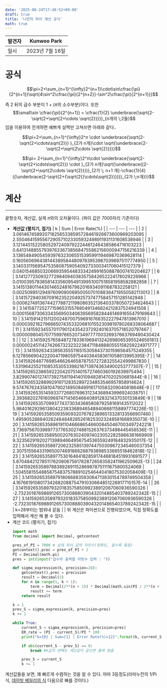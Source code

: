 ```yaml
---
date: '2025-08-24T17:48:52+09:00'
draft: true
title: '나만의 파이 계산 공식'
math: true
---
```


| 발견자 | Kunwoo Park  |
| --- | ------------ |
| 일시  | 2023년 7월 16일 |

# 공식
$$\pi=2+\sum_{n=1}^{\infty}2^{n+1}\cdot\sin\cfrac{\pi}{2^{n+1}}\sqrt{4\sin^2\cfrac{\pi}{2^{n+2}}-\sin^2\cfrac{\pi}{2^{n+1}}}$$

즉 2 뒤의 급수 부분이 1 + ($\pi$의 소수부분)이다. 또한
$$\small\sin \cfrac{\pi}{2^{n+1}} = \cfrac{1}{2} \underbrace{\sqrt{2- \sqrt{2+\sqrt{2+\cdots \sqrt{2}}}}}_{n개의 \;2들}$$
임을 이용하여 전개하면 예쁘게 살짝만 고쳐쓰면 아래와 같다..

$$\pi=2+\sum_{n=1}^{\infty}2^n \cdot \underbrace{\sqrt{2-\sqrt{2+\cdots\sqrt{2}}} }_{2가 n개}\cdot \sqrt{\underbrace{2-\sqrt{2+\sqrt{2\cdots \sqrt{2}}}}}$$

$$\pi= 2+\sum_{n=1}^{\infty}2^n\cdot \underbrace{\sqrt{2-\sqrt{2+\cdots\sqrt{2}}} \cdot }_{2가 n개}\sqrt{\underbrace{(2-\sqrt{2+\sqrt{2\cdots \sqrt{2}}})}_{2가 \; n+1  개}-\cfrac{1}{4}({\underbrace{2-\sqrt{2+{\sqrt{2{}\cdots\sqrt{2}}})}}_{2가 \;n개}}}$$
# 계산
---
끝항숫자, 계산값, 실제 $\pi$와의 오차율이다. (파이 값은 7000자리 기준이다)
- **계산값 (펼치기, 접기)**
    | k | Sum | Error Rate(%) |
    | --- | --- | --- |
    | 2 | 3.0614674589207182565338595728461926673600969203095 | 2.5504641595567290571023305932498911931131608538946 |
    | 3 | 3.1214451522580529724097922244612464385864716103223 | 0.64131488557939763367385684755862156000947156216339 |
    | 4 | 3.1365484905459397632306551539599119469870369628114 | 0.16056069643814438958448097839539870396975117774950 |
    | 5 | 3.1403311569547535808759054092733003417060415127379 | 0.040154685032066935954483334249916508878007410204627 |
    | 6 | 3.1412772509327729840940383575842652224178029226966 | 0.010039578385814335609549139951007518581958582882858 |
    | 7 | 3.1415138011443014652481679620169340911687832258121 | 0.0025099512949760909006950050701088364719550582113013 |
    | 8 | 3.1415729403670916235220492573747758457151285142948 | 0.00062749136744277887211980863521364033780507234624643 |
    | 9 | 3.1415877252771596531557680491346824212837524941508 | 0.00015687306334356950340639569582844614691655479169643 |
    | 10 | 3.1415914215112002487007596916766352227947813967010 | 0.000039218279666507435332068101552309819780268338064687 |
    | 11 | 3.1415923455701179012435423729240163705718520797467 | 0.0000098045707759976652073497777003269376637694904304245 |
    | 12 | 3.1415925765848727833619694132426980653955246561813 | 0.0000024511427426673232322384711848880555158259224971777 |
    | 13 | 3.1415926343385635551165153058437301596564575249355 | 6.1278566904222004719805975440364583611058613995395E-7 |
    | 14 | 3.1415926487769854662646587875572728325542499867830 | 1.5319642552110853530533982167139743634900253777307E-7 |
    | 15 | 3.1415926523865922204207514015727460360192639975494 | 3.8299074012741739275811941401094828147020250681844E-8 |
    | 16 | 3.1415926532889929197128352897234853546957858914624 | 9.5747676243581047902149508499161710583209040818648E-9 |
    | 17 | 3.1415926535145933772680769631234368943996924038751 | 2.3936820276160969747145654664089128321437030133849E-9 |
    | 18 | 3.1415926535709937743730343685808792581691435112022 | 5.9840162929613804223833689465489406681158897774226E-10 |
    | 19 | 3.1415926535850935909320767823896513328133566907460 | 1.4959052888402624848482852618253023248581668935073E-10 |
    | 20 | 3.1415926535886191104666865466008450467003497242218 | 3.7369756703989773776530274881526376373498445456536E-11 |
    | 21 | 3.1415926535895002076302409740230522825966361669909 | 9.3235629192027139894664956754536559249184832935017E-12 |
    | 22 | 3.1415926535897206232585139744750309672345460037354 | 2.3075155643319650074691866268793898533665518462818E-12 |
    | 23 | 3.1415926535897753016464182859174468184519931691577 | 5.6704842127851176208067561782872658358241196250962E-13 |
    | 24 | 3.1415926535897883892891152869878751111675800524069 | 1.5045581554885875483757889102546440418075302058409E-13 |
    | 25 | 3.1415926535897918066883593064713830154789749504358 | 4.1676619108017342682088754791030664851226917710157E-14 |
    | 26 | 3.1415926535897932018357585099238912067060936590326 | -2.7323018769889126573008880390432014865403789242342E-15 |
    | 27 | 3.1415926535897932018357585099238912067060936590326 | -2.7323018769889126573008880390432014865403789242342E-15 |
    |  | k=28부터는 범위내 같음 |  |
위 계산은 파이썬으로 진행되었으며, 직접 정확도를 입력해서 계산 해 볼 수 있다.
- 계산 코드 (펼치기, 접기)
    ```python
    import math
    from decimal import Decimal, getcontext
    
    pres_of_PI = 7000 # 실제 파이 값의 자릿수(정확도, 클수록 좋음)
    getcontext().prec = pres_of_PI + 2
    PI = Decimal(math.pi)
    pres = int(input("급수의 출력할 자릿수 입력 : "))
    
    def sigma_expression(k, precision=28):
        getcontext().prec = precision
        result = Decimal(2)
        for n in range(1, k + 1):
            term = Decimal(2**(n + 1)) * Decimal(math.sin(PI / 2**(n + 1))) * Decimal(math.sqrt(4 * math.sin(PI / 2**(n + 2))**2 - math.sin(PI / 2**(n + 1))**2))
            result += term
        return result
    
    k = 1
    prev_S = sigma_expression(k, precision=pres)
    k += 1
    
    while True:
        current_S = sigma_expression(k, precision=pres)
        ER_rate = (PI - current_S)/PI * 100 
        print("k={0} | Sum={1} | Error Rate(%)={2}".format(k, current_S, ER_rate))
    
        if abs(current_S - prev_S) == 0:
            break #k값이 변해도 계산값이 같으면 출력 멈춤
    
        prev_S = current_S
        k += 1
    ```
계산값들을 보면, 꽤 빠르게 수렴하는 것을 알 수 있다. 아마 3등정도(라마누잔의 1/Pi 식, [데이빗 베일리의 식](https://ko.wikipedia.org/wiki/%EC%9B%90%EC%A3%BC%EC%9C%A8) 다음으로 빠를 것이다.)